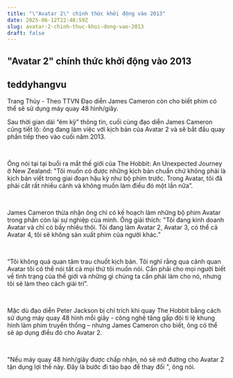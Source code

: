 ```yaml
---
title: "\"Avatar 2\" chính thức khởi động vào 2013"
date: 2025-06-12T22:48:59Z
slug: avatar-2-chinh-thuc-khoi-dong-vao-2013
draft: false
---
```


## "Avatar 2" chính thức khởi động vào 2013

## teddyhangvu

Trang Thùy - Theo TTVN
Đạo diễn James Cameron còn cho biết phim có thể sẽ sử dụng máy quay 48 hình/giây.

Sau thời gian dài “ém kỹ” thông tin, cuối cùng đạo diễn James Cameron cũng tiết lộ: ông đang làm việc với kịch bản của Avatar 2 và sẽ bắt đầu quay phần tiếp theo vào cuối năm 2013.

​
 
Ông nói tại tại buổi ra mắt thế giới của The Hobbit: An Unexpected Journey ở New Zealand: "Tôi muốn có được những kịch bản chuẩn chứ không phải là kịch bản viết trong giai đoạn hậu kỳ như bộ phim trước. Trong Avatar, tôi đã phải cắt rất nhiều cảnh và không muốn làm điều đó một lần nữa”.

​
 
James Cameron thừa nhận ông chỉ có kế hoạch làm những bộ phim Avatar trong phần còn lại sự nghiệp của mình. Ông giải thích: "Tôi đang kinh doanh Avatar và chỉ có bấy nhiêu thôi. Tôi đang làm Avatar 2, Avatar 3, có thể cả Avatar 4, tôi sẽ không sản xuất phim của người khác.”

​
 
“Tôi không quá quan tâm trau chuốt kịch bản. Tôi nghĩ rằng qua cảnh quan Avatar tôi có thể nói tất cả mọi thứ tôi muốn nói. Cần phải cho mọi người biết về tình trạng của thế giới và những gì chúng ta cần phải làm cho nó, nhưng tôi sẽ làm theo cách giải trí”.

​
 
Mặc dù đạo diễn Peter Jackson bị chỉ trích khi quay The Hobbit bằng cách sử dụng máy quay 48 hình mỗi giây - công nghệ tăng gấp đôi tỉ lệ khung hình làm phim truyền thống – nhưng James Cameron cho biết, ông có thể sẽ áp dụng điều đó cho Avatar 2.

​
 
"Nếu máy quay 48 hình/giây được chấp nhận, nó sẽ mở đường cho Avatar 2 tận dụng lợi thế này. Đây là bước đi táo bạo để thay đổi ", ông nói.